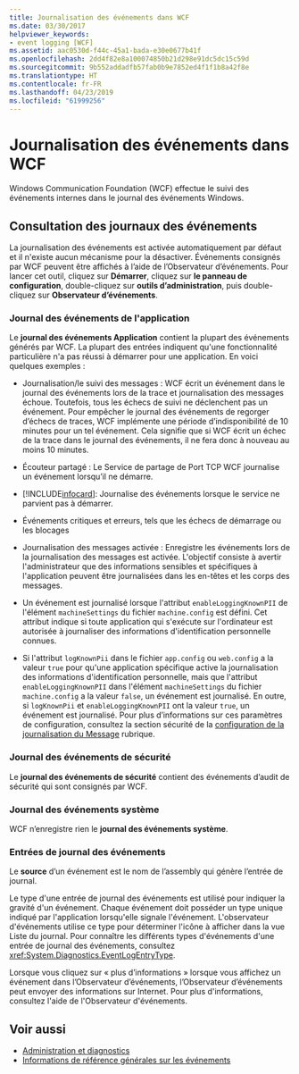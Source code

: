 ```yaml
---
title: Journalisation des événements dans WCF
ms.date: 03/30/2017
helpviewer_keywords:
- event logging [WCF]
ms.assetid: aac0530d-f44c-45a1-bada-e30e0677b41f
ms.openlocfilehash: 2dd4f82e8a100074850b21d298e91dc5dc15c59d
ms.sourcegitcommit: 9b552addadfb57fab0b9e7852ed4f1f1b8a42f8e
ms.translationtype: HT
ms.contentlocale: fr-FR
ms.lasthandoff: 04/23/2019
ms.locfileid: "61999256"
---
```

# <a name="event-logging-in-wcf"></a>Journalisation des événements dans WCF
Windows Communication Foundation (WCF) effectue le suivi des événements internes dans le journal des événements Windows.  
  
## <a name="viewing-event-logs"></a>Consultation des journaux des événements  
 La journalisation des événements est activée automatiquement par défaut et il n'existe aucun mécanisme pour la désactiver. Événements consignés par WCF peuvent être affichés à l’aide de l’Observateur d’événements. Pour lancer cet outil, cliquez sur **Démarrer**, cliquez sur **le panneau de configuration**, double-cliquez sur **outils d’administration**, puis double-cliquez sur **Observateur d’événements**.  
  
### <a name="application-event-log"></a>Journal des événements de l'application  
 Le **journal des événements Application** contient la plupart des événements générés par WCF. La plupart des entrées indiquent qu'une fonctionnalité particulière n'a pas réussi à démarrer pour une application. En voici quelques exemples :  
  
- Journalisation/le suivi des messages : WCF écrit un événement dans le journal des événements lors de la trace et journalisation des messages échoue. Toutefois, tous les échecs de suivi ne déclenchent pas un événement. Pour empêcher le journal des événements de regorger d’échecs de traces, WCF implémente une période d’indisponibilité de 10 minutes pour un tel événement. Cela signifie que si WCF écrit un échec de la trace dans le journal des événements, il ne fera donc à nouveau au moins 10 minutes.  
  
- Écouteur partagé : Le Service de partage de Port TCP WCF journalise un événement lorsqu’il ne démarre.  
  
- [!INCLUDE[infocard](../../../../../includes/infocard-md.md)]: Journalise des événements lorsque le service ne parvient pas à démarrer.  
  
- Événements critiques et erreurs, tels que les échecs de démarrage ou les blocages  
  
- Journalisation des messages activée : Enregistre les événements lors de la journalisation des messages est activée. L'objectif consiste à avertir l'administrateur que des informations sensibles et spécifiques à l'application peuvent être journalisées dans les en-têtes et les corps des messages.  
  
- Un événement est journalisé lorsque l'attribut `enableLoggingKnownPII` de l'élément `machineSettings` du fichier `machine.config` est défini. Cet attribut indique si toute application qui s'exécute sur l'ordinateur est autorisée à journaliser des informations d'identification personnelle connues.  
  
- Si l'attribut `logKnownPii` dans le fichier `app.config` ou `web.config` a la valeur `true` pour qu'une application spécifique active la journalisation des informations d'identification personnelle, mais que l'attribut `enableLoggingKnownPII` dans l'élément `machineSettings` du fichier `machine.config` a la valeur `false`, un événement est journalisé. En outre, si `logKnownPii` et `enableLoggingKnownPII` ont la valeur `true`, un événement est journalisé. Pour plus d’informations sur ces paramètres de configuration, consultez la section sécurité de la [configuration de la journalisation du Message](../../../../../docs/framework/wcf/diagnostics/configuring-message-logging.md) rubrique.  
  
### <a name="security-event-log"></a>Journal des événements de sécurité  
 Le **journal des événements de sécurité** contient des événements d’audit de sécurité qui sont consignés par WCF.  
  
### <a name="system-event-log"></a>Journal des événements système  
 WCF n’enregistre rien le **journal des événements système**.  
  
### <a name="event-log-entries"></a>Entrées de journal des événements  
 Le **source** d’un événement est le nom de l’assembly qui génère l’entrée de journal.  
  
 Le type d'une entrée de journal des événements est utilisé pour indiquer la gravité d'un événement. Chaque événement doit posséder un type unique indiqué par l'application lorsqu'elle signale l'événement. L'observateur d'événements utilise ce type pour déterminer l'icône à afficher dans la vue Liste du journal. Pour connaître les différents types d'événements d'une entrée de journal des événements, consultez <xref:System.Diagnostics.EventLogEntryType>.  
  
 Lorsque vous cliquez sur « plus d’informations » lorsque vous affichez un événement dans l’Observateur d’événements, l’Observateur d’événements peut envoyer des informations sur Internet. Pour plus d'informations, consultez l'aide de l'Observateur d'événements.  
  
## <a name="see-also"></a>Voir aussi

- [Administration et diagnostics](../../../../../docs/framework/wcf/diagnostics/index.md)
- [Informations de référence générales sur les événements](../../../../../docs/framework/wcf/diagnostics/event-logging/events-general-reference.md)
